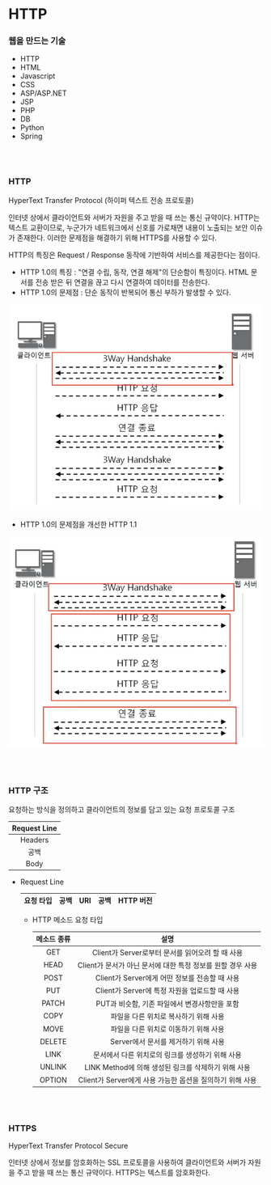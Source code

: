 # HTTP

### 웹을 만드는 기술

- HTTP
- HTML
- Javascript
- CSS
- ASP/ASP.NET
- JSP
- PHP
- DB
- Python
- Spring

</br>
</br>

### HTTP

HyperText Transfer Protocol (하이퍼 텍스트 전송 프로토콜)

인터넷 상에서 클라이언트와 서버가 자원을 주고 받을 때 쓰는 통신 규약이다. HTTP는 텍스트 교환이므로, 누군가가 네트워크에서 신호를 가로채면 내용이 노출되는 보안 이슈가 존재한다. 이러한 문제점을 해결하기 위해 HTTPS를 사용할 수 있다.

HTTP의 특징은 Request / Response 동작에 기반하여 서비스를 제공한다는 점이다. 

- HTTP 1.0의 특징 : "연결 수립, 동작, 연결 해제"의 단순함이 특징이다. HTML 문서를 전송 받은 뒤 연결을 끊고 다시 연결하여 데이터를 전송한다.
- HTTP 1.0의 문제점 : 단순 동작이 반복되어 통신 부하가 발생할 수 있다.

![img](HTTP프로토콜.assets/img.PNG)

- HTTP 1.0의 문제점을 개선한 HTTP 1.1

![http1.1](HTTP프로토콜.assets/http1.1.PNG)

</br>
</br>

### HTTP 구조

요청하는 방식을 정의하고 클라이언트의 정보를 담고 있는 요청 프로토콜 구조

| Request Line |
| :----------: |
|   Headers    |
|     공백     |
|     Body     |

- Request Line

  | 요청 타입 | 공백 | URI  | 공백 | HTTP 버전 |
  | :-------: | :--: | :--: | :--: | :-------: |

  - HTTP 메소드 요청 타입

    | 메소드 종류 |                            설명                             |
    | :---------: | :---------------------------------------------------------: |
    |     GET     |      Client가 Server로부터 문서를 읽어오려 할 때 사용       |
    |    HEAD     | Client가 문서가 아닌 문서에 대한 특정 정보를 원할 경우 사용 |
    |    POST     |       Client가 Server에게 어떤 정보를 전송할 때 사용        |
    |     PUT     |       Client가 Server에 특정 자원을 업로드할 때 사용        |
    |    PATCH    |        PUT과 비슷함, 기존 파일에서 변경사항만을 포함        |
    |    COPY     |            파일을 다른 위치로 복사하기 위해 사용            |
    |    MOVE     |            파일을 다른 위치로 이동하기 위해 사용            |
    |   DELETE    |            Server에서 문서를 제거하기 위해 사용             |
    |    LINK     |      문서에서 다른 위치로의 링크를 생성하기 위해 사용       |
    |   UNLINK    |     LINK Method에 의해 생성된 링크를 삭제하기 위해 사용     |
    |   OPTION    |  Client가 Server에게 사용 가능한 옵션을 질의하기 위해 사용  |

</br>
</br>

### HTTPS

HyperText Transfer Protocol Secure

인터넷 상에서 정보를 암호화하는 SSL 프로토콜을 사용하여 클라이언트와 서버가 자원을 주고 받을 때 쓰는 통신 규약이다. HTTPS는 텍스트를 암호화한다.
